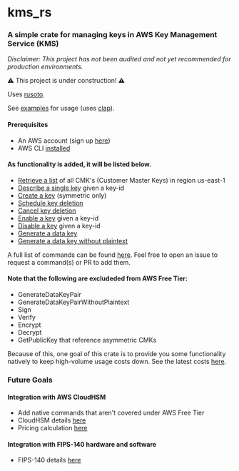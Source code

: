 # kms_rs

### A simple crate for managing keys in AWS Key Management Service (KMS)

_Disclaimer: This project has not been audited and not yet recommended for production environments._

:warning: This project is under construction! :warning: 

Uses [rusoto](https://github.com/rusoto/rusoto).

See [examples](https://github.com/jeffrade/kms_rs/blob/master/examples/src/main.rs) for usage (uses [clap](https://github.com/clap-rs/clap)).

#### Prerequisites
 - An AWS account (sign up [here](https://portal.aws.amazon.com/billing/signup))
 - AWS CLI [installed](https://docs.aws.amazon.com/cli/latest/userguide/cli-configure-quickstart.html)

#### As functionality is added, it will be listed below.

 - [Retrieve a list](https://docs.aws.amazon.com/cli/latest/reference/kms/list-keys.html) of all CMK's (Customer Master Keys) in region us-east-1
 - [Describe a single key](https://docs.aws.amazon.com/cli/latest/reference/kms/describe-key.html) given a key-id
 - [Create a key](https://docs.aws.amazon.com/cli/latest/reference/kms/create-key.html) (symmetric only)
 - [Schedule key deletion](https://docs.aws.amazon.com/cli/latest/reference/kms/schedule-key-deletion.html)
 - [Cancel key deletion](https://docs.aws.amazon.com/cli/latest/reference/kms/cancel-key-deletion.html)
 - [Enable a key](https://docs.aws.amazon.com/cli/latest/reference/kms/enable-key.html) given a key-id
 - [Disable a key](https://docs.aws.amazon.com/cli/latest/reference/kms/disable-key.html) given a key-id
 - [Generate a data key](https://docs.aws.amazon.com/cli/latest/reference/kms/generate-data-key.html)
 - [Generate a data key without plaintext](https://docs.aws.amazon.com/cli/latest/reference/kms/generate-data-key-without-plaintext.html)

A full list of commands can be found [here](https://docs.aws.amazon.com/cli/latest/reference/kms/index.html#available-commands). Feel free to open an issue to request a command(s) or PR to add them.

#### Note that the following are excludeded from AWS Free Tier:
 - GenerateDataKeyPair
 - GenerateDataKeyPairWithoutPlaintext
 - Sign
 - Verify
 - Encrypt
 - Decrypt
 - GetPublicKey that reference asymmetric CMKs

Because of this, one goal of this crate is to provide you some functionality natively to keep high-volume usage costs down. See the latest costs [here](https://aws.amazon.com/kms/pricing/).

### Future Goals

#### Integration with AWS CloudHSM
 - Add native commands that aren't covered under AWS Free Tier
 - CloudHSM details [here](https://aws.amazon.com/cloudhsm/)
 - Pricing calculation [here](https://aws.amazon.com/cloudhsm/pricing/)

#### Integration with FIPS-140 hardware and software
 - FIPS-140 details [here](https://en.wikipedia.org/wiki/FIPS_140)